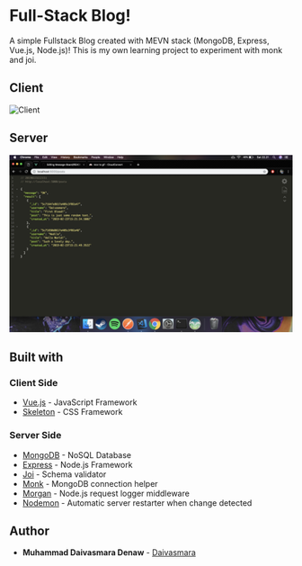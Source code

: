 # Full-Stack Blog!

A simple Fullstack Blog created with MEVN stack (MongoDB, Express, Vue.js, Node.js)! This is my own learning project to experiment with monk and joi.

## Client
![Client](client/screenshoots/client.gif)

## Server
![Server](server/screenshoots/server.png)


## Built with

### Client Side

* [Vue.js](https://vuejs.org/) - JavaScript Framework
* [Skeleton](http://getskeleton.com/) - CSS Framework

### Server Side

* [MongoDB](https://www.mongodb.com/) - NoSQL Database
* [Express](http://expressjs.com/) - Node.js Framework
* [Joi](https://www.npmjs.com/package/joi) - Schema validator
* [Monk](https://www.npmjs.com/package/monk) - MongoDB connection helper
* [Morgan](https://www.npmjs.com/package/morgan) - Node.js request logger middleware
* [Nodemon](https://www.npmjs.com/package/nodemon) - Automatic server restarter when change detected

## Author

* **Muhammad Daivasmara Denaw** - [Daivasmara](https://github.com/Daivasmara)
